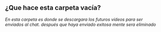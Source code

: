 ## ¿Que hace esta carpeta vacía?
*En esta carpeta es donde se descargara los futuros vídeos para ser enviados al chat. después que haya enviado exitosa mente sera eliminado*
